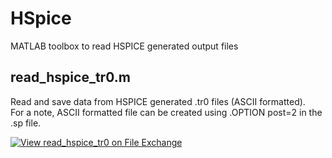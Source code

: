 # HSpice
MATLAB toolbox to read HSPICE generated output files

## read_hspice_tr0.m  
Read and save data from HSPICE generated .tr0 files (ASCII formatted).  
For a note, ASCII formatted file can be created using .OPTION post=2 in the .sp file. 

[![View read_hspice_tr0 on File Exchange](https://www.mathworks.com/matlabcentral/images/matlab-file-exchange.svg)](https://www.mathworks.com/matlabcentral/fileexchange/101043-read_hspice_tr0)

